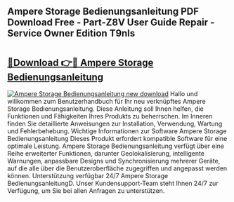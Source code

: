 ## Ampere Storage Bedienungsanleitung PDF Download Free - Part-Z8V User Guide Repair - Service Owner Edition T9nls

# <h2><a href="http://df2i8u.blite.top/?on=Ampere+Storage+Bedienungsanleitung">🔗Download 👉🔴 Ampere Storage Bedienungsanleitung</a></h2>

[![Ampere Storage Bedienungsanleitung new download](https://i.imgur.com/lujVjoI.png)](http://df2i8u.blite.top/?on=Ampere+Storage+Bedienungsanleitung)
Hallo und willkommen zum Benutzerhandbuch für Ihr neu verknüpftes Ampere Storage Bedienungsanleitung. Diese Anleitung soll Ihnen helfen, die Funktionen und Fähigkeiten Ihres Produkts zu beherrschen. Im Inneren finden Sie detaillierte Anweisungen zur Installation, Verwendung, Wartung und Fehlerbehebung. Wichtige Informationen zur Software Ampere Storage Bedienungsanleitung Dieses Produkt erfordert kompatible Software für eine optimale Leistung. Ampere Storage Bedienungsanleitung verfügt über eine Reihe erweiterter Funktionen, darunter Geolokalisierung, intelligente Warnungen, anpassbare Designs und Synchronisierung mehrerer Geräte, auf die alle über die Benutzeroberfläche zugegriffen und angepasst werden können. Unterstützung verfügbar 24/7 Ampere Storage BedienungsanleitungD. Unser Kundensupport-Team steht Ihnen 24/7 zur Verfügung, um Sie bei allen Anfragen zu unterstützen.
